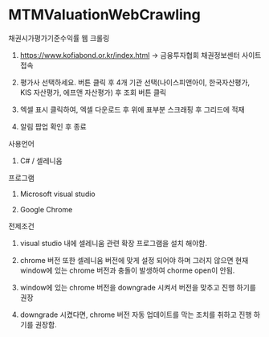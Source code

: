 # MTMValuationWebCrawling

채권시가평가기준수익률 웹 크롤링

1. https://www.kofiabond.or.kr/index.html -> 금융투자협회 채권정보센터 사이트 접속

2. 평가사 선택하세요. 버튼 클릭 후 4개 기관 선택(나이스피앤아이, 한국자산평가, KIS 자산평가, 에프앤 자산평가) 후 조회 버튼 클릭

3. 엑셀 표시 클릭하여, 엑셀 다운로드 후 위에 표부분 스크래핑 후 그리드에 적재 

4. 알림 팝업 확인 후 종료 

사용언어

1. C# / 셀레니움

프로그램

1. Microsoft visual studio

2. Google Chrome

전제조건

1. visual studio 내에 셀레니움 관련 확장 프로그램을 설치 해야함. 

2. chrome 버전 또한 셀레니움 버전에 맞게 설정 되어야 하며 그러지 않으면 현재 window에 있는 chrome 버전과 충돌이 발생하여 chorme open이 안됨. 

3. window에 있는 chrome 버전을 downgrade 시켜서 버전을 맞추고 진행 하기를 권장

4. downgrade 시켰다면, chrome 버전 자동 업데이트를 막는 조치를 취하고 진행 하기를 권장함. 
